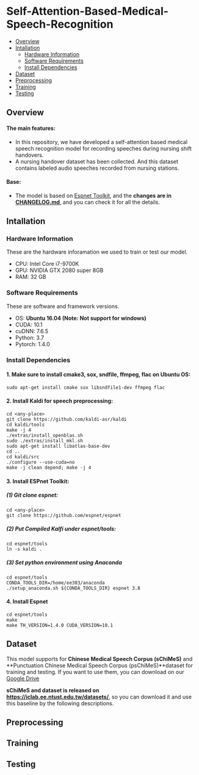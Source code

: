 # Self-Attention-Based-Medical-Speech-Recognition
* [Overview](#Overview)
* [Intallation](#Intallation)
    * [Hardware Information](#Hardware-Information)
    * [Software Requirements](#Software-Requirements)
    * [Install Dependencies](#Install-Dependencies)
* [Dataset](#Dataset)
* [Preprocessing](#Preprocessing)
* [Training](#Training)
* [Testing](#Testing)

## Overview
#### The main features:
* In this repository, we have developed a self-attention based medical speech recognition model for recording speeches during nursing shift handovers.
* A nursing handover dataset has been collected. And this dataset contains labeled audio speeches recorded from nursing stations.
#### Base:
* The model is based on [Espnet Toolkit](https://github.com/espnet/espnet), and the **changes are in [CHANGELOG.md](CHANGELOG.md)**, and you can check it for all the details.

## Intallation
### Hardware Information
These are the hardware inforamation we used to train or test our model.
* CPU: Intel Core i7-9700K
* GPU: NVIDIA GTX 2080 super 8GB
* RAM: 32 GB
### Software Requirements
These are software and framework versions.
* OS: **Ubuntu 16.04 (Note: Not support for windows)**
* CUDA: 10.1
* cuDNN: 7.6.5
* Python: 3.7
* Pytorch: 1.4.0
### Install Dependencies
#### 1. **Make sure to install cmake3, sox, sndfile, ffmpeg, flac on Ubuntu OS**:
```
sudo apt-get install cmake sox libsndfile1-dev ffmpeg flac
```
#### 2. Install **Kaldi for speech preprocessing**:
```
cd <any-place>
git clone https://github.com/kaldi-asr/kaldi
cd kaldi/tools
make -j 4
./extras/install_openblas.sh
sudo ./extras/install_mkl.sh
sudo apt-get install libatlas-base-dev
cd ..
cd kaldi/src
./configure --use-cuda=no
make -j clean depend; make -j 4
```
#### 3. Install **ESPnet Toolkit**:
##### (1) Git clone espnet:
```
cd <any-place>
git clone https://github.com/espnet/espnet
```
##### (2) Put Compiled Kalfi under espnet/tools:
```
cd espnet/tools
ln -s kaldi .
```
##### (3) Set python environment using Anaconda
```
cd espnet/tools
CONDA_TOOLS_DIR=/home/ee303/anaconda
./setup_anaconda.sh ${CONDA_TOOLS_DIR} espnet 3.8
```
#### 4. Install Espnet
```
cd espnet/tools
make
make TH_VERSION=1.4.0 CUDA_VERSION=10.1
```
## Dataset
This model supports for **Chinese Medical Speech Corpus (sChiMeS)** and **Punctuation Chinese Medical Speech Corpus (psChiMeS)**dataset for training and testing. If you want to use them, you can download on our [Google Drive](https://drive.google.com/drive/folders/1AVhkHPOLvZMwWBNqI5kXC85PsOmB-032?usp=sharing)

**sChiMeS and dataset is released on https://iclab.ee.ntust.edu.tw/datasets/**, so you can download it and use this baseline by the following descriptions.

## Preprocessing

## Training

## Testing

